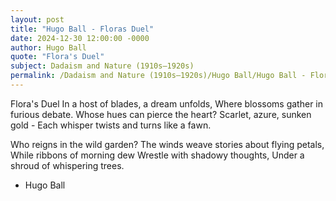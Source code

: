 ```yaml
---
layout: post
title: "Hugo Ball - Floras Duel"
date: 2024-12-30 12:00:00 -0000
author: Hugo Ball
quote: "Flora's Duel"
subject: Dadaism and Nature (1910s–1920s)
permalink: /Dadaism and Nature (1910s–1920s)/Hugo Ball/Hugo Ball - Floras Duel
---
```


Flora's Duel
In a host of blades, a dream unfolds,
Where blossoms gather in furious debate.
Whose hues can pierce the heart?
Scarlet, azure, sunken gold -
Each whisper twists and turns like a fawn.

Who reigns in the wild garden?
The winds weave stories about flying petals,
While ribbons of morning dew
Wrestle with shadowy thoughts,
Under a shroud of whispering trees.

- Hugo Ball
